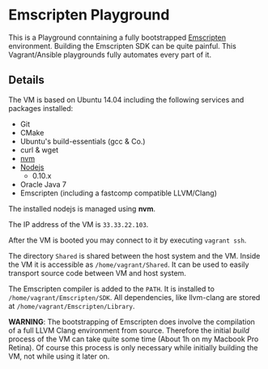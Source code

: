 # Emscripten Playground

This is a Playground conntaining a fully bootstrapped [Emscripten](https://github.com/kripken/emscripten) environment. Building the Emscripten SDK can be quite painful. This Vagrant/Ansible playgrounds fully automates every part of it.

## Details

The VM is based on Ubuntu 14.04 including the following services and packages
installed:

- Git
- CMake
- Ubuntu's build-essentials (gcc & Co.)
- curl & wget
- [nvm](https://github.com/creationix/nvm)
- [Nodejs](http://nodejs.org/)
    - 0.10.x
- Oracle Java 7
- Emscripten (including a fastcomp compatible LLVM/Clang)

The installed nodejs is managed using **nvm**.

The IP address of the VM is `33.33.22.103`.

After the VM is booted you may connect to it by executing `vagrant ssh`.

The directory `Shared` is shared between the host system and the VM. Inside the
VM it is accessible as `/home/vagrant/Shared`. It can be used to easily transport
source code between VM and host system.

The Emscripten compiler is added to the `PATH`. It is installed to
`/home/vagrant/Emscripten/SDK`. All dependencies, like llvm-clang are stored at
`/home/vagrant/Emscripten/Library`.

**WARNING**: The bootstrapping of Emscripten does involve the compilation of
a full LLVM Clang environment from source. Therefore the initial *build* process of the
VM can take quite some time (About 1h on my Macbook Pro Retina). Of course this
process is only necessary while initially building the VM, not while using it
later on.
